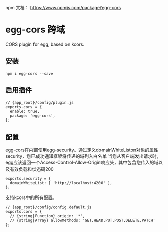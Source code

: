 
npm 文档： https://www.npmjs.com/package/egg-cors


#  egg-cors 跨域

CORS plugin for egg, based on kcors.



## 安装

```
npm i egg-cors --save
```


## 启用插件

```
// {app_root}/config/plugin.js
exports.cors = {
  enable: true,
  package: 'egg-cors',
};
```


## 配置

egg-cors在内部使用egg-security。通过定义domainWhiteListon对象的属性security，您已成功通知框架将传递的域列入白名单
当您从客户端发出请求时，egg应该返回一个Access-Control-Allow-Origin响应头，其中包含您传入的域以及有效负载和状态码200

```
exports.security = {
  domainWhiteList: [ 'http://localhost:4200' ],
};
```

支持kcors中的所有配置。
```
// {app_root}/config/config.default.js
exports.cors = {
  // {string|Function} origin: '*',
  // {string|Array} allowMethods: 'GET,HEAD,PUT,POST,DELETE,PATCH'
};
```